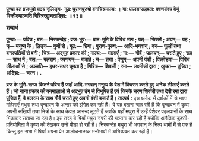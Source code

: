 **पुण्या बत व्रजभुवो यदयं नृलिङ्ग-** **गूढ: पुराणपुरुषो वनचित्रमाल्य: ।** **गा: पालयन्सहबल: क्वणयंश्च वेणुं** **विक्रीदयाञ्चति गिरित्ररमाॢचताङ्घ्रि: ॥ १३॥** 

**शब्दार्थ** 

**पुण्या:—** **पवित्र** **; बत—** **निस्सन्देह** **; व्रज-भुव:—** **व्रज-भूमि के विविध भाग** **; यत्—** **जिसमें** **; अयम्—** **यह** **; नृ—** **मनुष्य के** **;** **लिङ्ग—** **गुणों से** **; गूढ:—** **छिपा** **; पुराण-पुरुष:—** **आदि-भगवान्** **; वन—** **फूलों तथा वनस्पतियों से बनी** **; चित्र—** **अद्भुत प्रकार** **की** **; माल्य:—** **मालाएँ** **; गा:—** **गौवें** **; पालयन्—** **चराते हुए** **; सह—** **साथ में** **; बल:—** **बलराम** **; क्वणयन्—** **बजाते** **; च—** **तथा** **;** **वेणुम्—** **अपनी वंशी** **; विक्रीडया—** **विविध लीलाओं से** **; अञ्चति—** **इधर-उधर घूमता है** **; गिरित्र—** **शिवजी** **; रमा—** **लक्ष्मीजी द्वारा** **;** **अॢचत—** **पूजित** **; अङ्घ्रि:—** **चरण।** **.** 

**व्रज के भूमि-खण्ड कितने पवित्र हैं जहाँ आदि-भगवान् मनुष्य के वेश में विचरण करते** **हुए अनेक लीलाएँ करते हैं। जो नाना प्रकार की वनमालाओं से अद्भुत ढंग से विभूषित हैं एवं** **जिनके चरण शिवजी तथा देवी रमा द्वारा पूजित हैं, वे बलराम के साथ गौवें चराते हुए अपनी** **वंशी बजाते हैं।** **तात्पर्य :** इस श्लोक में दर्शकों में से भक्त महिलाएँ मथुरा तथा वृन्दावन के अन्तर को इंगित कर रही हैं। वे यह बताना चाह रही हैं कि वृन्दावन में कृष्ण अपनी सखियों तथा मित्रों के साथ केवल आनन्द लूटते हैं जबकि यहाँ मथुरा में उन्हें पेशेवर पहलवानों के साथ भिड़ाकर सताया जा रहा है। इस तरह ये षियाँ मथुरा नगरी की भत्र्सना कर रही हैं क्योंकि अनैतिक कुश्ती-प्रतियोगिता में कृष्ण को देखकर उन्हें पीड़ा हो रही है। निस्सन्देह मथुरा भी भगवान् के नित्य धामों में से एक है किन्तु इस सभा में षियाँ अपना प्रेम आलोचनात्मक मनोभावों में अभिव्यक्त कर रही हैं।  